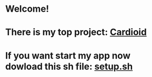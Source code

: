 # Welcome!


# There is my top project: [Cardioid](github.com/githubVladimirT/Cardioid)

# If you want start my app now dowload this sh file: [setup.sh](https://github.com/githubVladimirT/githubVladimirT/blob/main/setup.sh)
